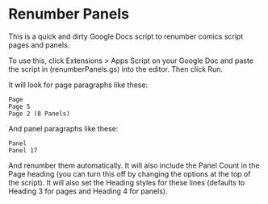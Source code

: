 # Renumber Panels

This is a quick and dirty Google Docs script to renumber comics script pages and panels.

To use this, click Extensions > Apps Script on your Google Doc and paste the script in (renumberPanels.gs) into the editor. Then click Run.

It will look for page paragraphs like these:

    Page
    Page 5
    Page 2 (8 Panels)
    
And panel paragraphs like these:

    Panel
    Panel 17

And renumber them automatically. It will also include the Panel Count in the Page heading (you can turn this off by changing the options at the top of the script). It will also set the Heading styles for these lines (defaults to Heading 3 for pages and Heading 4 for panels).
